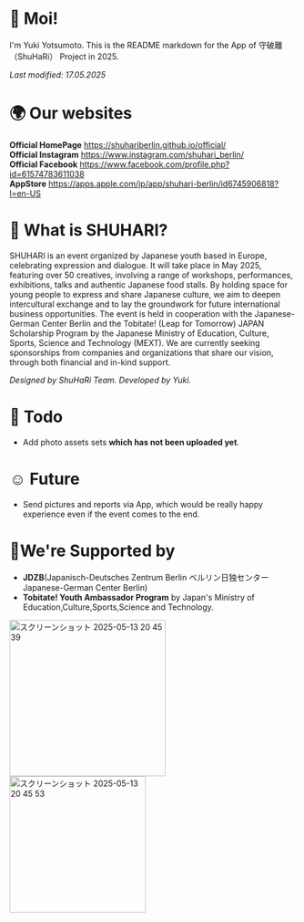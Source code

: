 # 👋 Moi!
I'm Yuki Yotsumoto. This is the README markdown for the App of 守破離（ShuHaRi） Project in 2025.  

*Last modified: 17.05.2025*

# 🌍 Our websites
**Official HomePage** https://shuhariberlin.github.io/official/  
**Official Instagram** https://www.instagram.com/shuhari_berlin/  
**Official Facebook** https://www.facebook.com/profile.php?id=61574783611038  
**AppStore** https://apps.apple.com/jp/app/shuhari-berlin/id6745906818?l=en-US   
# 🥋 What is SHUHARI?
SHUHARI is an event organized by Japanese youth based in Europe,
celebrating expression and dialogue. It will take place in May 2025, featuring
over 50 creatives, involving a range of workshops, performances, exhibitions,
talks and authentic Japanese food stalls.
By holding space for young people to express and share Japanese culture,
we aim to deepen intercultural exchange and to lay the groundwork for
future international business opportunities. The event is held in cooperation
with the Japanese-German Center Berlin and the Tobitate! (Leap for
Tomorrow) JAPAN Scholarship Program by the Japanese Ministry of
Education, Culture, Sports, Science and Technology (MEXT). We are
currently seeking sponsorships from companies and organizations that share
our vision, through both financial and in-kind support.

*Designed by ShuHaRi Team.*
*Developed by Yuki.*

# 📍 Todo
- Add photo assets sets **which has not been uploaded yet**.

# ☺️ Future
- Send pictures and reports via App, which would be really happy experience even if the event comes to the end.

# 📣We're Supported by
- **JDZB**(Japanisch-Deutsches Zentrum Berlin ベルリン日独センター Japanese-German Center Berlin)
- **Tobitate! Youth Ambassador Program** by Japan's Ministry of Education,Culture,Sports,Science and Technology.
<img width="274" alt="スクリーンショット 2025-05-13 20 45 39" src="https://github.com/user-attachments/assets/1c3993cb-c44e-45ed-8c42-306111f91865" />  
<img width="239" alt="スクリーンショット 2025-05-13 20 45 53" src="https://github.com/user-attachments/assets/63693f44-d9d7-4766-a4de-9babfc9fabce" />
